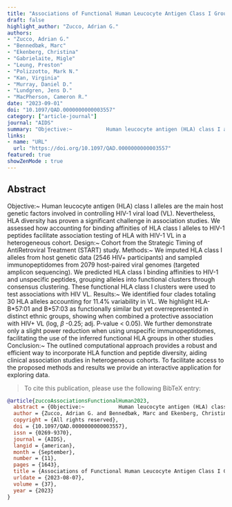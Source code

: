 ```yaml
---
title: "Associations of Functional Human Leucocyte Antigen Class I Groups with HIV Viral Load in a Heterogeneous Cohort"
draft: false
highlight_author: "Zucco, Adrian G."
authors:
- "Zucco, Adrian G."
- "Bennedbæk, Marc"
- "Ekenberg, Christina"
- "Gabrielaite, Migle"
- "Leung, Preston"
- "Polizzotto, Mark N."
- "Kan, Virginia"
- "Murray, Daniel D."
- "Lundgren, Jens D."
- "MacPherson, Cameron R."
date: "2023-09-01"
doi: "10.1097/QAD.0000000000003557"
category: ["article-journal"]
journal: "AIDS"
summary: "Objective:~           Human leucocyte antigen (HLA) class I alleles are the main host genetic factors involved in controlling HIV-1 viral load (VL). Nevertheless, HLA diversity has proven a significant challenge in association studies. We assessed how accounting for binding affinities of HLA class I alleles to HIV-1 peptides facilitate association testing of HLA with HIV-1 VL in a heterogeneous cohort.           Design:~           Cohort from the Strategic Timing of AntiRetroviral Treatment (START) study.           Methods:~           We imputed HLA class I alleles from host genetic data (2546 HIV+ participants) and sampled immunopeptidomes from 2079 host-paired viral genomes (targeted amplicon sequencing). We predicted HLA class I binding affinities to HIV-1 and unspecific peptides, grouping alleles into functional clusters through consensus clustering. These functional HLA class I clusters were used to test associations with HIV VL.           Results:~           We identified four clades totaling 30 HLA alleles accounting for 11.4% variability in VL. We highlight HLA-B$*$57:01 and B$*$57:03 as functionally similar but yet overrepresented in distinct ethnic groups, showing when combined a protective association with HIV+ VL (log, $β$ -0.25; adj. P-value $<$ 0.05). We further demonstrate only a slight power reduction when using unspecific immunopeptidomes, facilitating the use of the inferred functional HLA groups in other studies           Conclusion:~           The outlined computational approach provides a robust and efficient way to incorporate HLA function and peptide diversity, aiding clinical association studies in heterogeneous cohorts. To facilitate access to the proposed methods and results we provide an interactive application for exploring data."
links:
- name: "URL"
  url: "https://doi.org/10.1097/QAD.0000000000003557"
featured: true
showZenMode : true
---
```

## Abstract

Objective:~           Human leucocyte antigen (HLA) class I alleles are the main host genetic factors involved in controlling HIV-1 viral load (VL). Nevertheless, HLA diversity has proven a significant challenge in association studies. We assessed how accounting for binding affinities of HLA class I alleles to HIV-1 peptides facilitate association testing of HLA with HIV-1 VL in a heterogeneous cohort.           Design:~           Cohort from the Strategic Timing of AntiRetroviral Treatment (START) study.           Methods:~           We imputed HLA class I alleles from host genetic data (2546 HIV+ participants) and sampled immunopeptidomes from 2079 host-paired viral genomes (targeted amplicon sequencing). We predicted HLA class I binding affinities to HIV-1 and unspecific peptides, grouping alleles into functional clusters through consensus clustering. These functional HLA class I clusters were used to test associations with HIV VL.           Results:~           We identified four clades totaling 30 HLA alleles accounting for 11.4% variability in VL. We highlight HLA-B$*$57:01 and B$*$57:03 as functionally similar but yet overrepresented in distinct ethnic groups, showing when combined a protective association with HIV+ VL (log, $β$ -0.25; adj. P-value $<$ 0.05). We further demonstrate only a slight power reduction when using unspecific immunopeptidomes, facilitating the use of the inferred functional HLA groups in other studies           Conclusion:~           The outlined computational approach provides a robust and efficient way to incorporate HLA function and peptide diversity, aiding clinical association studies in heterogeneous cohorts. To facilitate access to the proposed methods and results we provide an interactive application for exploring data.

> To cite this publication, please use the following BibTeX entry:
```bibtex
@article{zuccoAssociationsFunctionalHuman2023,
  abstract = {Objective:~           Human leucocyte antigen (HLA) class I alleles are the main host genetic factors involved in controlling HIV-1 viral load (VL). Nevertheless, HLA diversity has proven a significant challenge in association studies. We assessed how accounting for binding affinities of HLA class I alleles to HIV-1 peptides facilitate association testing of HLA with HIV-1 VL in a heterogeneous cohort.           Design:~           Cohort from the Strategic Timing of AntiRetroviral Treatment (START) study.           Methods:~           We imputed HLA class I alleles from host genetic data (2546 HIV+ participants) and sampled immunopeptidomes from 2079 host-paired viral genomes (targeted amplicon sequencing). We predicted HLA class I binding affinities to HIV-1 and unspecific peptides, grouping alleles into functional clusters through consensus clustering. These functional HLA class I clusters were used to test associations with HIV VL.           Results:~           We identified four clades totaling 30 HLA alleles accounting for 11.4% variability in VL. We highlight HLA-B$*$57:01 and B$*$57:03 as functionally similar but yet overrepresented in distinct ethnic groups, showing when combined a protective association with HIV+ VL (log, $β$ -0.25; adj. P-value $<$ 0.05). We further demonstrate only a slight power reduction when using unspecific immunopeptidomes, facilitating the use of the inferred functional HLA groups in other studies           Conclusion:~           The outlined computational approach provides a robust and efficient way to incorporate HLA function and peptide diversity, aiding clinical association studies in heterogeneous cohorts. To facilitate access to the proposed methods and results we provide an interactive application for exploring data.},
  author = {Zucco, Adrian G. and Bennedbæk, Marc and Ekenberg, Christina and Gabrielaite, Migle and Leung, Preston and Polizzotto, Mark N. and Kan, Virginia and Murray, Daniel D. and Lundgren, Jens D. and MacPherson, Cameron R.},
  copyright = {All rights reserved},
  doi = {10.1097/QAD.0000000000003557},
  issn = {0269-9370},
  journal = {AIDS},
  langid = {american},
  month = {September},
  number = {11},
  pages = {1643},
  title = {Associations of Functional Human Leucocyte Antigen Class I Groups with HIV Viral Load in a Heterogeneous Cohort},
  urldate = {2023-08-07},
  volume = {37},
  year = {2023}
}
```